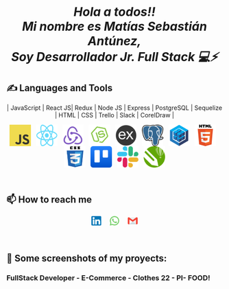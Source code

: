    <h1>
   <i>
 <p align="center">Hola a todos!! <br/>
               Mi nombre es Matías Sebastián Antúnez, <br/>
                  Soy Desarrollador Jr. Full Stack 💻⚡</p>
                  </i>
</h1>

## ✍ Languages and Tools
<p align="center">
| JavaScript | React JS| Redux | Node JS | Express | PostgreSQL | Sequelize | HTML | CSS | Trello | Slack | CorelDraw |
</p>
<p align="center">
  <img src="./assets/img/javascript.png" width="50" height="50" align="center"/>
    &nbsp;
  <img src="./assets/img/react.png" width="50" height="50" align="center"/>
    &nbsp;
  <img src="./assets/img/redux.png" width="50" height="50" align="center"/>
    &nbsp;
  <img src="./assets/img/nodejs.png" width="50" height="50" align="center"/>
    &nbsp;
  <img src="./assets/img/express.png" width="50" height="50" align="center"/>
    &nbsp;
  <img src="./assets/img/postgresql.png" width="50" height="50" align="center"/>
    &nbsp;
  <img src="./assets/img/sequelize.png" width="50" height="50" align="center"/>
    &nbsp;
  <img src="./assets/img/html5.png" width="50" height="50" align="center"/>
    &nbsp;
  <img src="./assets/img/css.png" width="50" height="50" align="center"/>
    &nbsp;
  <img src="./assets/img/trello.png" width="50" height="50" align="center"/>
    &nbsp;
  <img src="./assets/img/slack.png" width="50" height="50" align="center"/>
    &nbsp;
  <img src="./assets/img/coreldraw.png" width="50" height="50" align="center"/>
</p>
&nbsp;
&nbsp;

## 📫 How to reach me
<p align="center">
<a href="https://www.linkedin.com/in/matias-sebastian-antunez" >
    <img width="4.5%" src="./assets/img/li.png"></a>
    &nbsp;&nbsp;&nbsp;
<a href="https://wa.me/542616346629" >
    <img width="4.5%" src="./assets/img/wa.png"></a>
    &nbsp;&nbsp;&nbsp;
<a href="mailto:matias.antunez410@gmail.com" >
    <img width="4.5%" src="./assets/img/gmail.png"></a>
</p>

&nbsp;
&nbsp;
<!-- 
[![Llamil's GitHub stats](https://github-readme-stats.vercel.app/api?username=llamagustin)](https://github.com/anuraghazra/github-readme-stats) -->

## 📌 Some screenshots of my proyects:
### FullStack Developer - E-Commerce - Clothes 22 - PI- FOOD!
<!-- ---
![Esta es una imagen](./assets/projects/3.png)
![Esta es una imagen](./assets/projects/4.png)
![Esta es una imagen](./assets/projects/5.png)
![Esta es una imagen](./assets/projects/6.png)
![Esta es una imagen](./assets/projects/00.png)
![Esta es una imagen](./assets/projects/0.png)
![Esta es una imagen](./assets/projects/1.png)
![Esta es una imagen](./assets/projects/2.png)
--- -->

